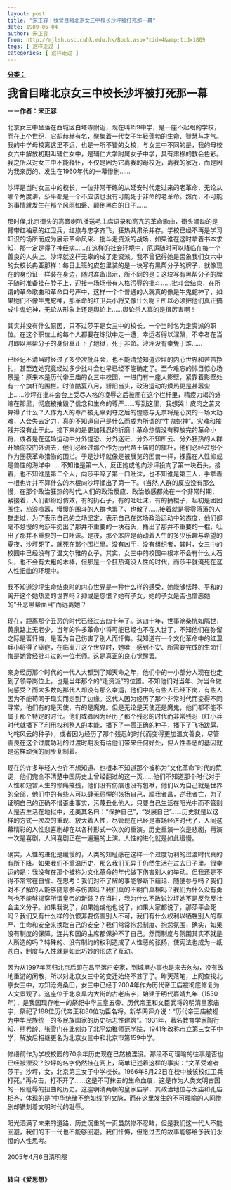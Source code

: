 ```yaml
---
layout: post
title: "宋正容：我曾目睹北京女三中校长沙坪被打死那一幕"
date: 1989-06-04
author: 宋正容
from: http://mjlsh.usc.cuhk.edu.hk/Book.aspx?cid=4&amp;tid=1809
tags: [ 这样走过 ]
categories: [ 这样走过 ]
---
```


<div style="margin: 15px 10px 10px 0px;">
<div>
<span id="ctl00_ContentPlaceHolder1_chapter1_SubjectLabel" style="font-weight:bold;text-decoration:underline;">
   分类：
  </span>
</div>
<p>
<strong>
<font size="5">
    我曾目睹北京女三中校长沙坪被打死那一幕
   </font>
</strong>
</p>
<p>
<strong>
   －－作者：宋正容
   <br/>
</strong>
<br/>
  北京女三中坐落在西城区白塔寺附近，现在叫159中学，是一座不起眼的学校，而在上个世纪，它却赫赫有名，聚集着一代女子年轻蓬勃的生命、智慧与才气。我的中学母校离这里不远，也是一所不错的女校，与女三中不同的是，我的母校女六中解放初期叫辅仁女中，是辅仁大学附属女子中学，具有肃穆的教会色彩。我之所以对女三中不能释怀，不仅是因为它离我的母校近，离我的家近，而是因为我亲历的、发生在1960年代的一幕惨剧……
  <br/>
<br/>
  沙坪是当时女三中的校长，一位非常干练的从延安时代走过来的老革命，无论从哪个角度讲，莎平都是一个不应该也没有可能死于非命的老革命。然而，不可能的事情就发生在那个风雨如磐、颠倒黑白的日子……
  <br/>
<br/>
  那时侯,北京街头的高音喇叭播送毛主席语录和高亢的革命歌曲，街头涌动的是臂带红袖章的红卫兵，红旗与忠字齐飞，狂热共肃杀并存。学校已经不再是学习知识的场所而成为展示革命风采、批斗走资派的战场，如果谁在这时拿着书本求知，那一定是得了神经病……在这样的社会环境中，厄运随时可以降临在每一个善良的人头上。沙坪就这样无辜的成了走资派。我不曾记得她是否象我们女六中的女校长冉亚那样：每日上班的皮包里装的是一块写有黑帮分子的牌子，就像现在的身份证一样装在身边，随时准备出示，所不同的是：这块写有黑帮分子的牌子随时准备挂在脖子上，迎接一场场带有人格污辱的批斗……批斗会结束，在所谓的革命歌曲和革命口号声中，这样一个个普通的人就真的像是牛鬼蛇神了，如果她们不像牛鬼蛇神，那革命的红卫兵小将又像什么呢？所以必须把他们真正搞成牛鬼蛇神，无论从形象上还是舆论上……舆论杀人真的是很厉害啊！
  <br/>
<br/>
  其实并没有什么原因，只不过莎平是女三中的校长，一个当时名为走资派的职位。在这个职位上的每个人都要在炼狱中走一遭，幸运者得以涅槃，不幸者在当时即以黑帮分子的身份真正下了地狱，死于非命。沙坪没有幸免于难……
  <br/>
<br/>
  已经记不清当时经过了多少次批斗会，也不能清楚知道沙坪的内心世界和苦苦挣扎，甚至连她究竟经过多少批斗会也早已经不能确定了。至今难忘的怵目惊心场景是：原来本是历代帝王庙的女三中校园，一进门有一座大影壁，紧靠着影壁处有一个旗杆的围栏。时值酷夏八月，骄阳当头，政治运动的燥热更是甚嚣尘上……沙坪在批斗会台上受尽人格的凌辱之后被圈在这个栏杆里，精疲力竭的蜷缩在那里，彻底被摧毁了信念和生命的尊严……写到这里，我想哭！皮肉之苦又算得了什么？人作为人的尊严被无辜剥夺之后的惶惑与无奈将是心灵的一场大劫难，人会失去定力，真的不知道自己是什么而成为所谓的“牛鬼蛇神”。灾难和摧残并没有止于此，接下来的是更加残忍的折磨！革命热情没有释放完的革命小将，或者是在这场运动中分外惶恐、分外迷茫、分外不知所云、分外狂热的人群开始向校门外流去，他们必经过那个作为历代帝王庙时的旗杆，他们必经过那个作为圈获革命猎物的围拦。于是沙坪就像是被展览的困兽一样，裸露在人性抑或是兽性的海洋中……不知谁是第一人，反正她或他向沙坪投向了第一块石头，接着，也不知谁是第二个人，向莎平啐了第一口吐沫，也不知谁是第三人，手拿着一根也许并不算什么的木棍向沙坪捅出了第一下。（当然,人群的反应没有那么慢，在那个政治狂热的时代,人们的政治反应、政治敏感都处在一个非常时期，紧接着，人们都纷纷仿效，有的扔石子，有的吐吐沫，有的捅棍子，起初是团团围住，热浪喧嚣，慢慢的围斗的人群也累了、也散了……接着就是零零落落的人群走过，为了表示自己的立场坚定，表示自己在这场政治运动中的态度，他们都毫不怠慢的向莎平扔出了那并不重要的一块石头，捅出了那并不重要的一棍，吐出了那并不重要的一口吐沫。是夜，那个本应是萌动着人生的多少乐趣与希望的夏夜，沙坪死了，就死在那个围栏里。没有凶手，没有组织者，其时，女三中的校园中已经没有了温文尔雅的女子。其实，女三中的校园中根本不会有什么大石头，也不会有太粗的木棒，但那是一个狂热淹没人性的时代，而莎平就淹死在这人性扭曲的环境中。
  <br/>
<br/>
  我不知道沙坪生命结束时的内心世界是一种什么样的感受，她能够恬静、平和的离开这个她热爱的世界吗？抑或是怨恨？她有子女，她的子女是否也憎恶她的“丑恶黑帮面目”而远离她？
  <br/>
<br/>
  现在，距离那个丑恶的时代已经过去四十年了。这四十年，世事沧桑恍如隔世，黄泉路上无老少，当年的许多革命小将可能已经也不在人世了，不知他们在弥留之际是否忏悔，是否为自己伤害了别人而忏悔。我知道有一个文化革命中的红卫兵小将得了癌症，在临离开这个世界时，她唯一感到不安、所需要完成的生命忏悔是她曾经批斗过的一位老师。这是真正的良心觉醒罢。
  <br/>
<br/>
  亲身经历那个时代的一代人大都到了知天命之年，他们中的一小部分人现在也走到了领导岗位上，也是当年那个的“走资派”的位置。不知他们对当年、对当今做何感受？而大多数的那代人却没有那么幸运，他们中的有些人已经下岗，有些人因为不能苟同于现实而走到了边缘。这代人因为经历了那个非常时代而变得不同寻常，他们有的是天使，有的是魔鬼。但是无论是天使还是魔鬼，他们都不能不属于那个特定的时代。他们或者因为经历了那个残忍的时代而非常残忍（红小兵时代就播下了利用权利整人的本能，播下了一贯正确的种子，播下了飞扬跋扈、叱咤风云的种子），或者因为经历了那个残忍的时代而变得更加温文善良，尽管善良在这个过度功利的过渡时期没有给他们带来任何好处，但人性善恶的基因就是这样顽强的同步复制着。
  <br/>
<br/>
  现在的许多年轻人也许不想知道、也根本不知道那个被称为“文化革命”时代的荒诞，他们完全不清楚中国历史上曾经翻过的这一页……他们不知道那个时代对于人性和短暂人生的惨痛摧残，他们没有伤痕也没有包袱，他们以为自己就是世界的全部，他们中的有些人可以肆无忌惮的张扬自己，顺我者昌，逆我者亡，为了证明自己的正确不惜歪曲事实，污蔑丑化他人，只要自己生活在阳光中而不管别人是否生活在地狱中，还美其名曰：“保护自己”，“发展自己”……历史就是以这样的方式一次次的重现、放大着人性，尽管现在已经是市场经济时代了，人间这幕精彩的人性悲喜剧却在以各种形式一次次的重演。历史重演一次是悲剧，再演一次是喜剧，人间喜剧正在一遍遍的上演。人性的进化就是如此缓慢。
  <br/>
<br/>
  确实，人性的进化是缓慢的，人类的知耻感在这样一个过度功利的过渡时代真的有所下降。如果我们不重温历史，那么我们无异于仍然生活在过去日子里。很幸运的是：我没有在那个被称为文化革命的年代做下伤害别人的举动。但我还是不得不常常在自省、在思考：我们对不了解的事能够断下结论、随便参与吗？我们对不了解的人能够随意参与伤害吗？我们真的不明白真相吗？我们为什么没有勇气也不能够揭穿所谓皇帝的新装？在当时，我为什么不敢说沙坪她不是反党反社会主义分子。如果我说了，如果她或他也说了，如果大家都说了，那莎平会死吗？我们又有什么样的仇恨非要伤害别人不可，我们有什么权利以牺牲别人的尊严、生命和安全来换取自己的安全？我们常常抱怨制度、抱怨氛围，确实，如果没有制度的保障，连共和国的主席都保护不了自己。然而制度与氛围其实不就是人所造的吗？特殊的、没有制约的权利造成了人性恶的张扬，使宪法也成为一纸苍白，制度与人性就是如此巧妙的形成了互动。
  <br/>
<br/>
  因为从1997年回归北京后即在昌平落户安家，到城里办事也是来去匆匆，没有故地重游的闲散，所以对北京女三中的变迁始终不甚了了。昨天落笔，上网查找北京女三中，方知沧海桑田，女三中已经于2004年作为历代帝王庙被彻底修复为人文景观了。这座位于北京阜内大街的古老庙宇，始建于明代嘉靖九年（1530年），是我国现存唯一的祭祀中华三皇五帝、历代帝王和文臣武将的明清皇家庙宇，祭祀了188位历代帝王和80位功臣名将。新华网评介说：“历代帝王庙被视为中华民族统一的多民族国家的历史标志性建筑”。1931年，著名教育学家陶行知、熊希龄、张雪门在此创办了北平幼稚师范学院，1941年改称市立第三女子中学，解放后相继更名为北京女三中和北京市第159中学。
  <br/>
<br/>
  修缮前作为学校校园的70余年历史现在已然被湮没。那段不可理喻的往事是否也已经被湮没？沙坪的名字仍然挂在网上，简单记述着这样的事实：“文革受难者莎平。沙坪，女，北京第三女子中学校长。1966年8月22日在校中被该校红卫兵打死。”再点击，打不开了……这是不可抹去的生命血痕，这是作为人类文明古国的一段耻辱的扭曲的历史。这座明清两朝的皇家庙宇，其政治地位与太庙和孔庙相齐，体现的是“中华统绪不绝如线”的文脉，而在这里发生的不可理喻的人间惨剧却镌刻着文明时代的耻辱。
  <br/>
<br/>
  阳光洒满了未来的道路，历史沉重的一页虽然惨不忍睹，但是我们这一代人不能回避，我们的下一代也不能够回避。我们忏悔，但愿过去的故事能够给予我们永恒的人性思考。
  <br/>
<br/>
  2005年4月6日清明祭
 </p>
<p>
<br/>
<strong>
   转自《爱思想》
  </strong>
</p>
</div>
